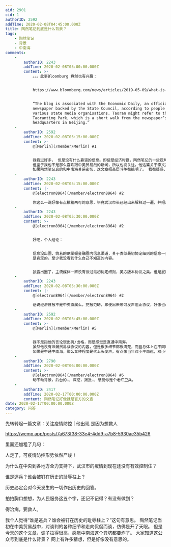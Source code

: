 ```yaml
---
aid: 2901
cid: 1
authorID: 2592
addTime: 2020-02-08T04:45:00.000Z
title: 陶然笔记到底是什么背景？
tags:
    - 陶然笔记
    - 背景
    - 中南海
comments:
    -
        authorID: 2243
        addTime: 2020-02-08T05:00:00.000Z
        content: >-
            。。。此事Bloomburg 竟然也有兴趣：


            https://www.bloomberg.com/news/articles/2019-05-09/what-is-taoran-notes-mysterious-wechat-intrigues-china-watchers


            “The blog is associated with the Economic Daily, an official
            newspaper backed by the State Council, according to people in
            various state media organisations. Taoran might refer to the
            Taoranting Park, which is a short walk from the newspaper’s
            headquarters in Beijing.”
    -
        authorID: 2592
        addTime: 2020-02-08T05:15:00.000Z
        content: >-
            @[Merlin](/member/Merlin) #1


            我看过好多， 但是没有什么靠谱的信息。即使是经济时报，陶然笔记的一些视角和描述，都很让人感觉奇怪，彷佛中美谈判，他在旁边记笔记。
            但鉴于我也不是那么喜欢跟中美贸易战的新闻，所以也没关注。他这篇关于李文亮医生的文章，我又有了好奇心。
            如果陶然笔记真的和中南海关系密切，这文章把高层斗争都挑明了。 我都疑惑，谁上历史的耻辱柱，说得是地方还是中央呢？
    -
        authorID: 2243
        addTime: 2020-02-08T05:15:00.000Z
        content: |-
            @[electron8964](/member/electron8964) #2

            你这么一说好像有点模棱两可的意思，毕竟武汉市长已经出来解释过一遍，并把皮球踢给了中央了。我去看看他写的贸易战先~
    -
        authorID: 2243
        addTime: 2020-02-08T05:30:00.000Z
        content: >-
            @[electron8964](/member/electron8964) #2


            好吧，个人结论：


            信息没出圈，倘若的确掌握金融圈内信息渠道，关于类似最初协定细则的信息一类信息流传还挺多的。外网access
            是肯定的。至少我没看到什么自己不知道的内容。


            披露出圈了，主流媒体一直没有谈过最初协定细则，美方版本协议之类。但是屁股坐的还是相当正的，没出利益的圈。关于习单方面叫停这种含沙射影，可能我看太快没注意到。
    -
        authorID: 2243
        addTime: 2020-02-08T05:30:00.000Z
        content: |-
            @[electron8964](/member/electron8964) #2

            话说经济日报不是中央直属么，党报范畴，即便出来带习发声阻止协议，好像也make sense
    -
        authorID: 2592
        addTime: 2020-02-08T05:45:00.000Z
        content: >-
            @[Merlin](/member/Merlin) #5


            我不是指他的言论很出挑/出格，而是感觉是直通中南海。
            虽然他没有泄漏贸易战协议的内容，但是很多细节都很清楚，而且总体上在不同时期点明了对贸易战谈判的走向，比如是否接近结束，是否还有问题没解决等。
            如果是中通中南海，那么某种程度是代上头发声，有点像当年邓小平南巡，邓小平不能直接控制人民日报，于是搞了个皇甫平出来。
    -
        authorID: 2790
        addTime: 2020-02-08T06:00:00.000Z
        content: >-
            @[electron8964](/member/electron8964) #6
            动不动背景，后台的…，深挖，揭批…，感觉你是个老红卫兵。
    -
        authorID: 2417
        addTime: 2020-02-17T00:00:00.000Z
        content: 陶然笔记好像就是官方的文宣
date: 2020-02-17T00:00:00.000Z
category: 问答
---
```


先转转起一篇文章：关注疫情防控 | 他出现 是因为想救人

https://wemp.app/posts/7a673f38-33e4-4dd9-a7b8-5930ae35b426

里面还加粗了几句：

人走了，可疫情防控形势依然严峻！

为什么在中央到各地方全力支持下，武汉市的疫情到现在还没有有效控制住？

谁是逃兵？谁会被钉在历史的耻辱柱上？

历史必定会对今天发生的一切作出历史的回答。

拍拍胸口想想，为人民服务这五个字，还记不记得？有没有做到？

得治病，要救人。

我个人觉得“谁是逃兵？谁会被钉在历史的耻辱柱上？”这句有意思。 陶然笔记当初在中美贸易战中，对谈判的各种细节和走向侃侃而谈，仿佛是开了天眼。 但是今天的这个文章，调子拉得很高，感觉中南海这个粪坑都要炸了。 大家知道这公众号到底是什么背景？ 网上有许多猜想，但是好像没有意思的。
